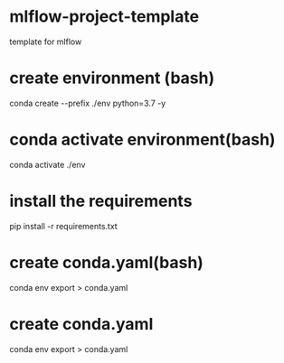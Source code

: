 # mlflow-project-template
template for mlflow


# create environment (bash)
conda create --prefix ./env python=3.7 -y

# conda activate environment(bash)
conda activate ./env

# install the requirements
pip install -r requirements.txt

# create conda.yaml(bash)
 conda env export > conda.yaml

 # create conda.yaml
 conda env export > conda.yaml